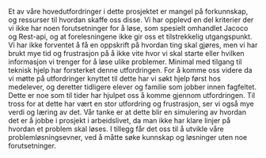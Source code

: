 Et av våre hovedutfordringer i dette prosjektet er mangel på forkunnskap, og ressurser til hvordan skaffe oss disse. Vi har opplevd en del kriterier der vi ikke har noen forutsetninger for å løse, som spesielt omhandlet Jacoco og Rest-api, og at forelesningene ikke gir oss et tilstrekkelig utgangspunkt.  Vi har ikke forventet å få en oppskrift på hvordan ting skal gjøres, men vi har brukt mye tid og frustrasjon på å ikke vite hvor vi skal starte eller hvilken informasjon vi trenger for å løse ulike problemer. Minimal med tilgang til teknisk hjelp har forsterket denne utfordringen. For å komme oss videre da vi møtte på utfordringer knyttet til dette har vi søkt hjelp først hos medelever, og deretter tidligere elever og familie som jobber innen fagfeltet. Dette er noe som til tider har hjulpet oss å komme gjennom utfordringen. 
Til tross for at dette har vært en stor utfordring og frustrasjon, ser vi også mye verdi og læring av det. Vår tanke er at dette blir en simulering av hvordan det er å jobbe i prosjekt i arbeidslivet, da man ikke har klare linjer på hvordan et problem skal løses. I tillegg får det oss til å utvikle våre problemløsningsevner, ved å måtte søke kunnskap og løsninger uten noe forutsetninger.